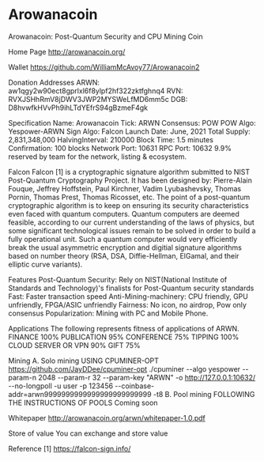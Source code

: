 # Arowanacoin
Arowanacoin: Post-Quantum Security and CPU Mining Coin

Home Page
http://arowanacoin.org/

Wallet
https://github.com/WilliamMcAvoy77/Arowanacoin2

Donation Addresses
ARWN: aw1qgy2w90ect8gprlxl6f8ylpf2hf322zktfghnq4
RVN: RVXJSHhRmV8jDWV3JWP2MYSWeLfMD6mm5c
DGB: D8hvwfkHVvPh9ihLTdYEfrS94gBzmeF4gk

Specification
Name: Arowanacoin
Tick: ARWN
Consensus: POW
POW Algo: Yespower-ARWN
Sign Algo: Falcon
Launch Date: June, 2021
Total Supply: 2,831,348,000
HalvingInterval: 210000
Block Time: 1.5 minutes
Confirmation: 100 blocks
Network Port: 10631
RPC Port: 10632
9.9% reserved by team for the network, listing & ecosystem.

Falcon
Falcon [1] is a cryptographic signature algorithm submitted to NIST Post-Quantum Cryptography Project.
It has been designed by: Pierre-Alain Fouque, Jeffrey Hoffstein, Paul Kirchner, Vadim Lyubashevsky, Thomas Pornin, Thomas Prest, Thomas Ricosset, etc.
The point of a post-quantum cryptographic algorithm is to keep on ensuring its security characteristics even faced with quantum computers. Quantum computers are deemed feasible, according to our current understanding of the laws of physics, but some significant technological issues remain to be solved in order to build a fully operational unit. Such a quantum computer would very efficiently break the usual asymmetric encryption and digitial signature algorithms based on number theory (RSA, DSA, Diffie-Hellman, ElGamal, and their elliptic curve variants).

Features
Post-Quantum Security: Rely on NIST(National Institute of Standards and Technology)'s finalists for Post-Quantum security standards
Fast: Faster transaction speed
Anti-Mining-machinery: CPU friendly, GPU unfriendly, FPGA/ASIC unfriendly
Fairness: No icon, no airdrop, Pow only consensus
Popularization: Mining with PC and Mobile Phone.


Applications
The following represents fitness of applications of ARWN.
FINANCE 100%
PUBLICATION 95%
CONFERENCE 75%
TIPPING 100%
CLOUD SERVER OR VPN 90%
GIFT 75%

Mining
A. Solo mining
USING CPUMINER-OPT
https://github.com/JayDDee/cpuminer-opt
./cpuminer --algo yespower --param-n 2048 --param-r 32 --param-key "ARWN" -o http://127.0.0.1:10632/ --no-longpoll -u user -p 123456 --coinbase-addr=arwn9999999999999999999999999 -t8
B. Pool mining
FOLLOWING THE INSTRUCTIONS OF POOLS
Coming soon

Whitepaper
http://arowanacoin.org/arwn/whitepaper-1.0.pdf

Store of value
You can exchange and store value

Reference
[1] https://falcon-sign.info/

